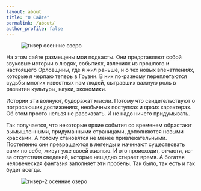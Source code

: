 ```yaml
---
layout: about
title: "О Сайте"
permalink: /about/
author_profile: false
---
```


<figure class="align-center">
<img src="https://res.cloudinary.com/dqt3l509c/image/upload/v1732987545/%D0%97%D0%B0%D1%81%D1%82%D0%B0%D0%B2%D0%BA%D0%B0-1_k19lys.jpg" alt="тизер осенние озеро">
</figure>

На этом сайте размещены мои подкасты. Они представляют собой звуковые истории о людях, событиях, явлениях из прошлого и настоящего Орловщины, где я жил раньше, и о тех новых впечатлениях, которые я черпаю теперь в Грузии. В них по-разному переплетаются судьбы многих известных нам людей, сыгравших важную роль в развитии культуры, науки, экономики.

Истории эти волнуют, будоражат мысли. Потому что свидетельствуют о потрясающих достижениях, необычных поступках и ярких характерах. Об этом просто нельзя не рассказать. И не надо ничего придумывать.

Так получается, что некоторые яркие события со временем обрастают вымышленными, придуманными страницами, дополняются новыми красками. А потому становятся не менее привлекательными. Постепенно они превращаются в легенды и начинают существовать сами по себе, живут уже своей жизнью. И это происходит, отчасти, из-за отсутствия сведений, которые нещадно стирает время. А богатая человеческая фантазия заполняет эти пробелы. Так было, так есть и так будет всегда.

<figure class="align-center">
<img src="https://res.cloudinary.com/dqt3l509c/image/upload/v1732993675/img-20181014-wa0037_ksacoy.jpg" alt="тизер-2 осенние озеро">
</figure>